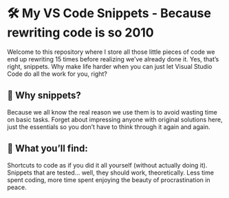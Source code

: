 # 🛠️ My VS Code Snippets - Because rewriting code is so 2010
Welcome to this repository where I store all those little pieces of code we end up rewriting 15 times before realizing we’ve already done it. Yes, that’s right, snippets. Why make life harder when you can just let Visual Studio Code do all the work for you, right?

## 🧐 Why snippets?
Because we all know the real reason we use them is to avoid wasting time on basic tasks. Forget about impressing anyone with original solutions here, just the essentials so you don’t have to think through it again and again.

## 🚀 What you’ll find:
Shortcuts to code as if you did it all yourself (without actually doing it).
Snippets that are tested… well, they should work, theoretically.
Less time spent coding, more time spent enjoying the beauty of procrastination in peace.
